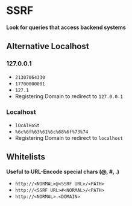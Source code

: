 # SSRF
**Look for queries that access backend systems**

## Alternative Localhost
### 127.0.0.1
- `21307064330`
- `17700000001`
- `127.1`
- Registering Domain to redirect to `127.0.0.1`
### Localhost
- `lOcAlHoSt`
- `%6c%6f%63%61%6c%68%6f%73%74`
- Registering Domain to redirect to `localhost`

## Whitelists
**Useful to URL-Encode special chars (@, #, .)**
- `http://<NORMAL>@<SSRF URL>/<PATH>`
- `http://<SSRF URL>#<NORMAL>/<PATH>`
- `http://<NORMAL>.<DOMAIN>`